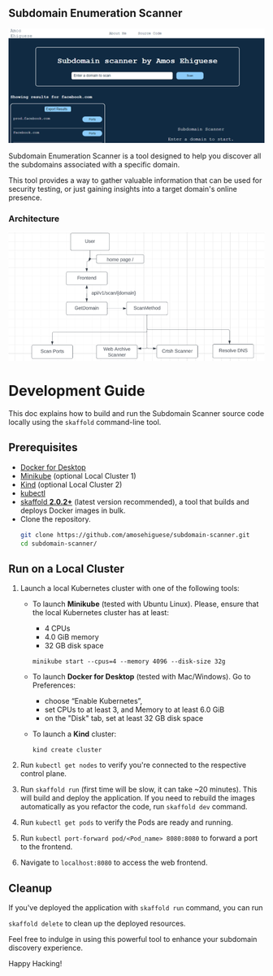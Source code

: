 ## Subdomain Enumeration Scanner

![application image](./docs/subdomain-scanner.png)

Subdomain Enumeration Scanner is a tool designed to help you discover all the subdomains associated with a specific domain.

This tool provides a way to gather valuable information that can be used for security testing, or just gaining insights into a target domain's online presence.

### Architecture

![project-architecture](./docs/arch.png)

# Development Guide

This doc explains how to build and run the Subdomain Scanner source code locally using the `skaffold` command-line tool.

## Prerequisites

- [Docker for Desktop](https://www.docker.com/products/docker-desktop)
- [Minikube](https://minikube.sigs.k8s.io/docs/start/) (optional Local Cluster 1)
- [Kind](https://kind.sigs.k8s.io/) (optional Local Cluster 2)
- [kubectl](https://kubernetes.io/docs/tasks/tools/)
- [skaffold **2.0.2+**](https://skaffold.dev/docs/install/) (latest version recommended), a tool that builds and deploys Docker images in bulk.
- Clone the repository.
  ```sh
  git clone https://github.com/amosehiguese/subdomain-scanner.git
  cd subdomain-scanner/
  ```

## Run on a Local Cluster

1. Launch a local Kubernetes cluster with one of the following tools:

   - To launch **Minikube** (tested with Ubuntu Linux). Please, ensure that the
     local Kubernetes cluster has at least:

     - 4 CPUs
     - 4.0 GiB memory
     - 32 GB disk space

     ```shell
     minikube start --cpus=4 --memory 4096 --disk-size 32g
     ```

   - To launch **Docker for Desktop** (tested with Mac/Windows). Go to Preferences:

     - choose “Enable Kubernetes”,
     - set CPUs to at least 3, and Memory to at least 6.0 GiB
     - on the "Disk" tab, set at least 32 GB disk space

   - To launch a **Kind** cluster:

     ```shell
     kind create cluster
     ```

2. Run `kubectl get nodes` to verify you're connected to the respective control plane.

3. Run `skaffold run` (first time will be slow, it can take ~20 minutes).
   This will build and deploy the application. If you need to rebuild the images
   automatically as you refactor the code, run `skaffold dev` command.

4. Run `kubectl get pods` to verify the Pods are ready and running.

5. Run `kubectl port-forward pod/<Pod_name> 8080:8080` to forward a port to the frontend.

6. Navigate to `localhost:8080` to access the web frontend.

## Cleanup

If you've deployed the application with `skaffold run` command, you can run

`skaffold delete` to clean up the deployed resources.

Feel free to indulge in using this powerful tool to enhance your subdomain discovery experience.

Happy Hacking!

